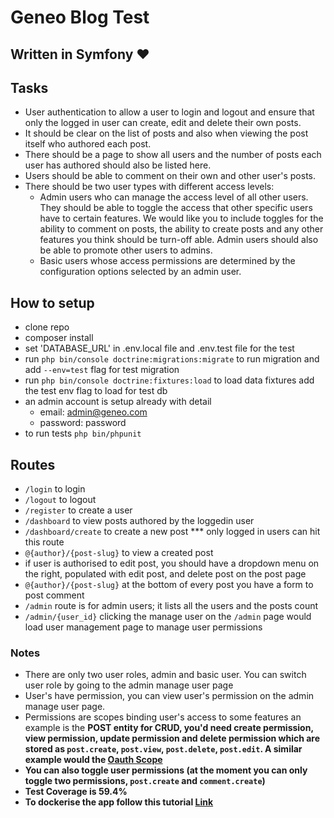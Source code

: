 # Geneo Blog Test

## Written in Symfony ❤️

## Tasks

- User authentication to allow a user to login and logout and ensure that only the logged in user can create, edit and delete their own posts.
- It should be clear on the list of posts and also when viewing the post itself who authored each post.
- There should be a page to show all users and the number of posts each user has authored should also be listed here.
- Users should be able to comment on their own and other user's posts.
- There should be two user types with different access levels: 
  - Admin users who can manage the access level of all other users. They should be able to toggle the access that other specific users have to certain features. We would like you to include toggles for the ability to comment on posts, the ability to create posts and any other features you think should be turn-off able. Admin users should also be able to promote other users to admins.
  - Basic users whose access permissions are determined by the configuration options selected by an admin user.

## How to setup

- clone repo
- composer install
- set 'DATABASE_URL' in .env.local file and .env.test file for the test
- run ```php bin/console doctrine:migrations:migrate``` to run migration and add ```--env=test``` flag for test migration
- run ```php bin/console doctrine:fixtures:load``` to load data fixtures add the test env flag to load for test db
- an admin account is setup already with detail
  - email: admin@geneo.com
  - password: password
- to run tests ```php bin/phpunit```


## Routes

- ```/login``` to login
- ```/logout``` to logout
- ```/register``` to create a user
- ```/dashboard``` to view posts authored by the loggedin user
- ```/dashboard/create``` to create a new post *** only logged in users can hit this route
- ```@{author}/{post-slug}``` to view a created post
- if user is authorised to edit post, you should have a dropdown menu on the right, populated with edit post, and delete post on the post page
- ```@{author}/{post-slug}``` at the bottom of every post you have a form to post comment
- ```/admin``` route is for admin users; it lists all the users and the posts count
- ```/admin/{user_id}``` clicking the manage user on the ```/admin``` page would load user management page to manage user permissions


### Notes

- There are only two user roles, admin and basic user. You can switch user role by going to the admin manage user page
- User's have permission, you can view user's permission on the admin manage user page. 
- Permissions are scopes binding user's access to some features an example is the <b>POST<b> entity for CRUD, you'd need create permission, view permission, update permission and delete permission which are stored as ```post.create```, ```post.view```, ```post.delete```, ```post.edit```. A similar example would the <a href="https://oauth.net/2/scope/"><strong> Oauth Scope <strong></a>
- You can also toggle user permissions (at the moment you can only toggle two permissions, ```post.create``` and ```comment.create```)
- Test Coverage is 59.4%
- To dockerise the app follow this tutorial <a href="https://knplabs.com/en/blog/how-to-dockerise-a-symfony-4-project">Link</a>
